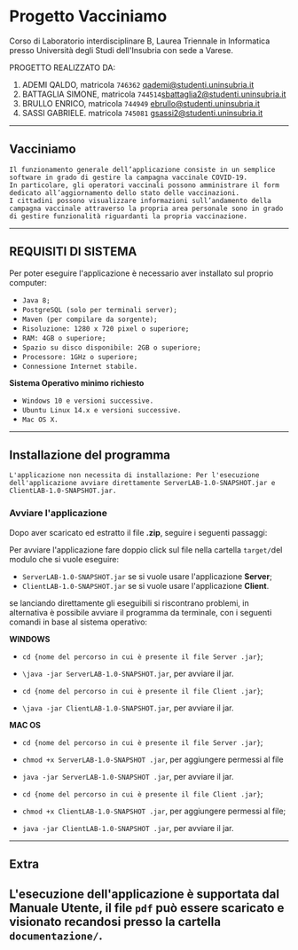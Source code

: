 # Progetto Vacciniamo 
Corso di Laboratorio interdisciplinare B, Laurea Triennale in Informatica presso Università degli Studi dell'Insubria con sede a Varese.

PROGETTO REALIZZATO DA:

1. ADEMI QALDO, matricola `746362` [qademi@studenti.uninsubria.it](mailto:qademi@studenti.uninsubria.it)
2. BATTAGLIA SIMONE, matricola `744514`[sbattaglia2@studenti.uninsubria.it](mailto:sbattaglia2@studenti.uninsubria.it)
3. BRULLO ENRICO, matricola `744949` [ebrullo@studenti.uninsubria.it](mailto:ebrullo@studenti.uninsubria.it)
4. SASSI GABRIELE. matricola `745081` [gsassi2@studenti.uninsubria.it](mailto:gsassi2@studenti.uninsubria.it)
---------------------------------------------------------------------------


## Vacciniamo
```
Il funzionamento generale dell’applicazione consiste in un semplice software in grado di gestire la campagna vaccinale COVID-19. 
In particolare, gli operatori vaccinali possono amministrare il form dedicato all’aggiornamento dello stato delle vaccinazioni. 
I cittadini possono visualizzare informazioni sull’andamento della campagna vaccinale attraverso la propria area personale sono in grado di gestire funzionalità riguardanti la propria vaccinazione.
```
---------------------------------------------------------------------------

## REQUISITI DI SISTEMA

Per poter eseguire l'applicazione è necessario aver installato sul proprio computer:

* `Java 8;`
* `PostgreSQL (solo per terminali server);`
* `Maven (per compilare da sorgente);`
* `Risoluzione: 1280 x 720 pixel o superiore;`
* `RAM: 4GB o superiore;`
* `Spazio su disco disponibile: 2GB o superiore;`
* `Processore: 1GHz o superiore;`
* `Connessione Internet stabile.`

**Sistema Operativo minimo richiesto**

* `Windows 10 e versioni successive.`
* `Ubuntu Linux 14.x e versioni successive.`
* `Mac OS X.`
---------------------------------------------------------------------------

## Installazione del programma
```
L'applicazione non necessita di installazione: Per l'esecuzione dell'applicazione avviare direttamente ServerLAB-1.0-SNAPSHOT.jar e ClientLAB-1.0-SNAPSHOT.jar.
```

### Avviare l'applicazione 
Dopo aver scaricato ed estratto il file **.zip**, seguire i seguenti passaggi:

Per avviare l'applicazione fare doppio click sul file nella cartella `target/`del modulo che si vuole eseguire:

* `ServerLAB-1.0-SNAPSHOT.jar` se si vuole usare l'applicazione **Server**;
* `ClientLAB-1.0-SNAPSHOT.jar` se si vuole usare l'applicazione **Client**.

se lanciando direttamente gli eseguibili si riscontrano problemi, in alternativa è possibile avviare il programma da terminale, con i seguenti comandi in base al sistema operativo: 

**WINDOWS**
* `cd {nome del percorso in cui è presente il file Server .jar}`;
* `\java -jar ServerLAB-1.0-SNAPSHOT.jar`, per avviare il jar. 

* `cd {nome del percorso in cui è presente il file Client .jar}`;
* `\java -jar ClientLAB-1.0-SNAPSHOT.jar`, per avviare il jar. 

**MAC OS**
* `cd {nome del percorso in cui è presente il file Server .jar}`;
* `chmod +x ServerLAB-1.0-SNAPSHOT .jar`, per aggiungere permessi al file
* `java -jar ServerLAB-1.0-SNAPSHOT .jar`, per avviare il jar.

* `cd {nome del percorso in cui è presente il file Client .jar}`;
* `chmod +x ClientLAB-1.0-SNAPSHOT .jar`, per aggiungere permessi al file;
* `java -jar ClientLAB-1.0-SNAPSHOT .jar`, per avviare il jar.
---------------------------------------------------------------------------

## Extra
L'esecuzione dell'applicazione è supportata dal Manuale Utente, il file `pdf` può essere scaricato e visionato recandosi presso la cartella `documentazione/`.
--------------------------------------------------------------------------------------------------------------------------------------------------------------------